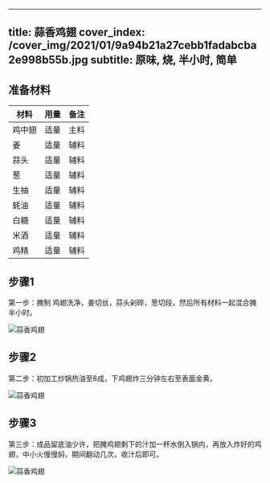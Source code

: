 
---
title: 蒜香鸡翅
cover_index: /cover_img/2021/01/9a94b21a27cebb1fadabcba2e998b55b.jpg
subtitle: 原味, 烧, 半小时, 简单
---

## 准备材料

| 材料     | 用量 | 备注|
| ------- | ----- | --- |
| 鸡中翅 | 适量| 主料 |
| 姜 | 适量| 辅料 |
| 蒜头 | 适量| 辅料 |
| 葱 | 适量| 辅料 |
| 生抽 | 适量| 辅料 |
| 蚝油 | 适量| 辅料 |
| 白糖 | 适量| 辅料 |
| 米酒 | 适量| 辅料 |
| 鸡精 | 适量| 辅料 |

## 步骤1

第一步：腌制 鸡翅洗净，姜切丝，蒜头剁碎，葱切段，然后所有材料一起混合腌半小时。

![蒜香鸡翅](https://i8.meishichina.com/attachment/recipe/201010/201010220545509.JPG?x-oss-process=style/p320) 

## 步骤2

第二步：初加工炒锅热油至8成，下鸡翅炸三分钟左右至表面金黄。

![蒜香鸡翅](https://i8.meishichina.com/attachment/recipe/201010/201010220547107.JPG?x-oss-process=style/p320) 

## 步骤3

第三步：成品留底油少许，把腌鸡翅剩下的汁加一杯水倒入锅内，再放入炸好的鸡翅，中小火慢慢焖，期间翻动几次，收汁后即可。

![蒜香鸡翅](https://i8.meishichina.com/attachment/recipe/201010/201010220548106.JPG?x-oss-process=style/p320) 

